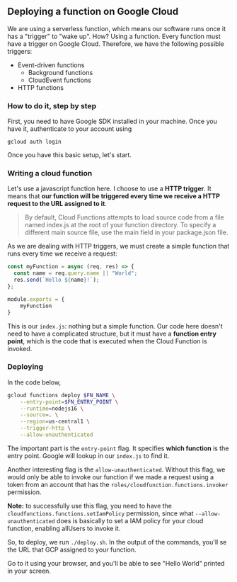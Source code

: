 ## Deploying a function on Google Cloud
We are using a serverless function, which means our software runs once it has a "trigger" to "wake up". How? Using a function.
Every function must have a trigger on Google Cloud. Therefore, we have the following possible triggers:
- Event-driven functions
    - Background functions
    - CloudEvent functions
- HTTP functions

### How to do it, step by step
First, you need to have Google SDK installed in your machine. Once you have it, authenticate to your account using

`gcloud auth login`

Once you have this basic setup, let's start.

### Writing a cloud function
Let's use a javascript function here. I choose to use a **HTTP trigger**. It means that **our function will be triggered every time we receive a HTTP request to the URL assigned to it**.

> By default, Cloud Functions attempts to load source code from a file named index.js at the root of your function directory. To specify a different main source file, use the main field in your package.json file.

As we are dealing with HTTP triggers, we must create a simple function that runs every time we receive a request:
```js
const myFunction = async (req, res) => {
  const name = req.query.name || "World";
  res.send(`Hello ${name}!`);
};

module.exports = {
    myFunction
}

```

This is our `index.js`: nothing but a simple function. Our code here doesn't need to have a complicated structure, but it must have a **function entry point**, which is the code that is executed when the Cloud Function is invoked.

### Deploying

In the code below, 
```sh
gcloud functions deploy $FN_NAME \
    --entry-point=$FN_ENTRY_POINT \
    --runtime=nodejs16 \
    --source=. \
    --region=us-central1 \
    --trigger-http \
    --allow-unauthenticated
```

The important part is the `entry-point` flag. It specifies **which function** is the entry point. Google will lookup in our `index.js` to find it.

Another interesting flag is the `allow-unauthenticated`. Without this flag, we would only be able to invoke our function if we made a request using a token from an account that has the `roles/cloudfunction.functions.invoker` permission.

**Note:** to successfully use this flag, you need to have the `cloudfunctions.functions.setIamPolicy` permission, since what `--allow-unauthenticated` does is basically to set a IAM policy for your cloud function, enabling allUsers to invoke it.

So, to deploy, we run `./deploy.sh`. In the output of the commands, you'll se the URL that GCP assigned to your function.

Go to it using your browser, and you'll be able to see "Hello World" printed in your screen.
